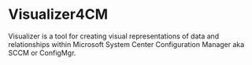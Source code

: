 # Visualizer4CM

Visualizer is a tool for creating visual representations of data and relationships within Microsoft System Center Configuration Manager aka SCCM or ConfigMgr.
